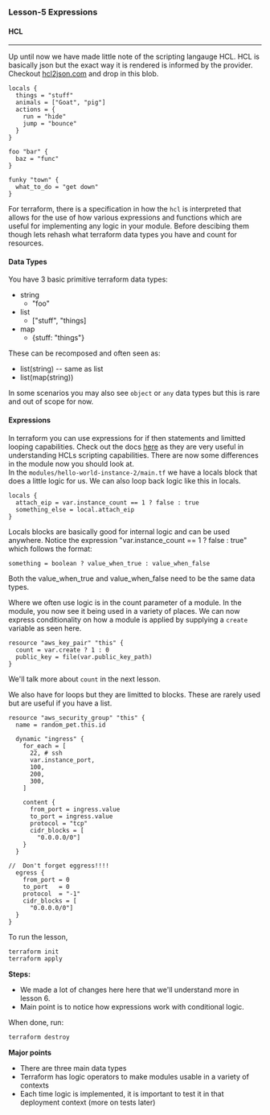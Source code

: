 ### Lesson-5 Expressions 

#### HCL
---

Up until now we have made little note of the scripting langauge HCL. HCL is basically json but the exact
way it is rendered is informed by the provider. Checkout [hcl2json.com](https://www.hcl2json.com/) and drop 
in this blob. 

```hcl-terraform
locals {
  things = "stuff"
  animals = ["Goat", "pig"]
  actions = {
    run = "hide"
    jump = "bounce"
  }
}

foo "bar" {
  baz = "func"
}

funky "town" {
  what_to_do = "get down"
}
```

For terraform, there is a specification in how the `hcl` is interpreted that allows for the use of how various 
expressions and functions which are useful for implementing any logic in your module.  Before descibing them though 
lets rehash what terraform data types you have and count for resources. 

#### Data Types 

You have 3 basic primitive terraform data types:

- string
    - "foo"
- list
    - ["stuff", "things]
- map
    - {stuff: "things"}

These can be recomposed and often seen as:

- list(string) -- same as list
- list(map(string))

In some scenarios you may also see `object` or `any` data types but this is rare and out of scope for now. 

#### Expressions 
 
In terraform you can use expressions for if then statements and limitted looping capabilities. 
Check out the docs [here](https://www.terraform.io/docs/configuration/expressions.html) as they are very useful in 
understanding HCLs scripting capabilities. 
There are now some differences in the module now you should look at.  
In the `modules/hello-world-instance-2/main.tf` we have a locals block that does a little logic for us. 
We can also loop back logic like this in locals. 

```hcl-terraform
locals {
  attach_eip = var.instance_count == 1 ? false : true
  something_else = local.attach_eip
}
```
Locals blocks are basically good for internal logic and can be used anywhere. 
Notice the expression "var.instance_count == 1 ? false : true" which follows the format:

```hcl-terraform
something = boolean ? value_when_true : value_when_false
```

Both the value_when_true and value_when_false need to be the same data types. 

Where we often use logic is in the count parameter of a module.  In the module, you now see it being used in 
a variety of places. We can now express conditionality on how a module is applied by supplying a `create` variable as 
seen here. 

```hcl-terraform
resource "aws_key_pair" "this" {
  count = var.create ? 1 : 0 
  public_key = file(var.public_key_path)
}
```

We'll talk more about `count` in the next lesson. 

We also have for loops but they are limitted to blocks.  These are rarely used but are useful if you have a list. 

```hcl-terraform
resource "aws_security_group" "this" {
  name = random_pet.this.id

  dynamic "ingress" {
    for_each = [
      22, # ssh
      var.instance_port,
      100,
      200,
      300,
    ]

    content {
      from_port = ingress.value
      to_port = ingress.value
      protocol = "tcp"
      cidr_blocks = [
        "0.0.0.0/0"]
    }
  }

//  Don't forget eggress!!!!
  egress {
    from_port = 0
    to_port   = 0
    protocol  = "-1"
    cidr_blocks = [
      "0.0.0.0/0"]
  }
}
```

To run the lesson, 
```bash
terraform init
terraform apply
```

**Steps:**

- We made a lot of changes here here that we'll understand more in lesson 6. 
- Main point is to notice how expressions work with conditional logic. 

When done, run:
```bash
terraform destroy
```

**Major points**

- There are three main data types 
- Terraform has logic operators to make modules usable in a variety of contexts
- Each time logic is implemented, it is important to test it in that deployment context (more on tests later)

